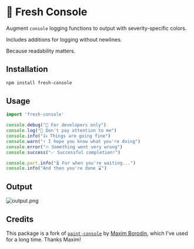 :rainbow: Fresh Console
=======================

Augment `console` logging functions to output with severity-specific colors.

Includes additions for logging without newlines.

Because readability matters.

Installation
------------

```sh
npm install fresh-console
```

Usage
-----
```javascript
import 'fresh-console'

console.debug("👀 For developers only")
console.log("🙈 Don't pay attention to me")
console.info("👍 Things are going fine")
console.warn("⚡ I hope you know what you're doing")
console.error("🔥 Something went very wrong")
console.success("✅ Successful completion!")

console.part.info("⏳ For when you're waiting...")
console.info("And then you're done ⌛")
```

Output
------

![output.png](https://i.imgur.com/3MbdAkt.png)

Credits
-------

This package is a fork of [`paint-console`](https://github.com/Borodin/paint-console) by [Maxim Borodin](http://github.com/Borodin), which I've used for a long time. Thanks Maxim!